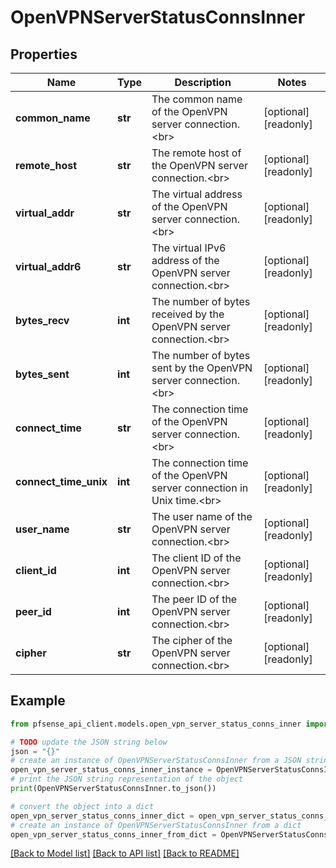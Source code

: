 # OpenVPNServerStatusConnsInner


## Properties

Name | Type | Description | Notes
------------ | ------------- | ------------- | -------------
**common_name** | **str** | The common name of the OpenVPN server connection.&lt;br&gt; | [optional] [readonly] 
**remote_host** | **str** | The remote host of the OpenVPN server connection.&lt;br&gt; | [optional] [readonly] 
**virtual_addr** | **str** | The virtual address of the OpenVPN server connection.&lt;br&gt; | [optional] [readonly] 
**virtual_addr6** | **str** | The virtual IPv6 address of the OpenVPN server connection.&lt;br&gt; | [optional] [readonly] 
**bytes_recv** | **int** | The number of bytes received by the OpenVPN server connection.&lt;br&gt; | [optional] [readonly] 
**bytes_sent** | **int** | The number of bytes sent by the OpenVPN server connection.&lt;br&gt; | [optional] [readonly] 
**connect_time** | **str** | The connection time of the OpenVPN server connection.&lt;br&gt; | [optional] [readonly] 
**connect_time_unix** | **int** | The connection time of the OpenVPN server connection in Unix time.&lt;br&gt; | [optional] [readonly] 
**user_name** | **str** | The user name of the OpenVPN server connection.&lt;br&gt; | [optional] [readonly] 
**client_id** | **int** | The client ID of the OpenVPN server connection.&lt;br&gt; | [optional] [readonly] 
**peer_id** | **int** | The peer ID of the OpenVPN server connection.&lt;br&gt; | [optional] [readonly] 
**cipher** | **str** | The cipher of the OpenVPN server connection.&lt;br&gt; | [optional] [readonly] 

## Example

```python
from pfsense_api_client.models.open_vpn_server_status_conns_inner import OpenVPNServerStatusConnsInner

# TODO update the JSON string below
json = "{}"
# create an instance of OpenVPNServerStatusConnsInner from a JSON string
open_vpn_server_status_conns_inner_instance = OpenVPNServerStatusConnsInner.from_json(json)
# print the JSON string representation of the object
print(OpenVPNServerStatusConnsInner.to_json())

# convert the object into a dict
open_vpn_server_status_conns_inner_dict = open_vpn_server_status_conns_inner_instance.to_dict()
# create an instance of OpenVPNServerStatusConnsInner from a dict
open_vpn_server_status_conns_inner_from_dict = OpenVPNServerStatusConnsInner.from_dict(open_vpn_server_status_conns_inner_dict)
```
[[Back to Model list]](../README.md#documentation-for-models) [[Back to API list]](../README.md#documentation-for-api-endpoints) [[Back to README]](../README.md)


